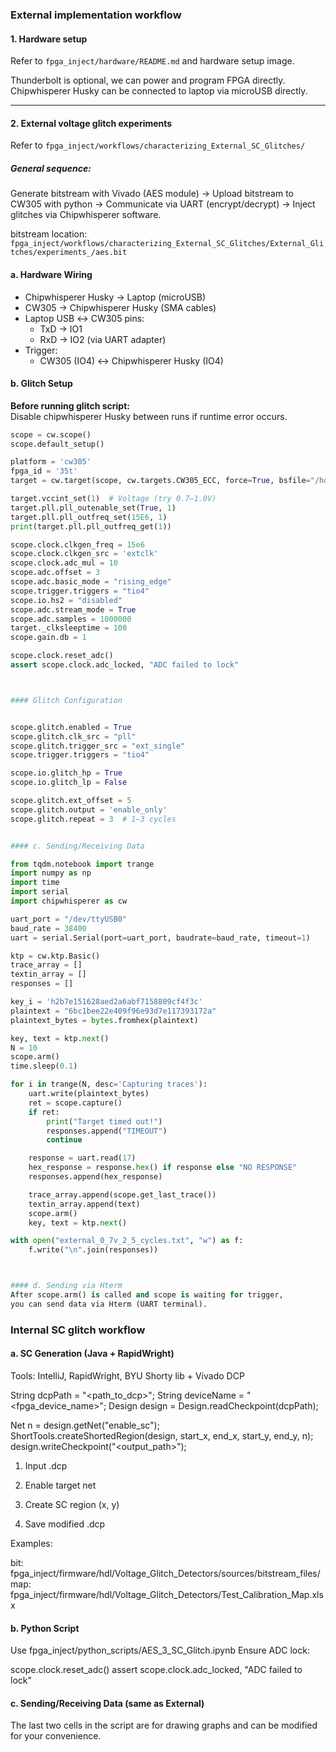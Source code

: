 ### External implementation workflow

#### 1. Hardware setup

Refer to `fpga_inject/hardware/README.md` and hardware setup image.  

Thunderbolt is optional, we can power and program FPGA directly.  
Chipwhisperer Husky can be connected to laptop via microUSB directly.

---

#### 2. External voltage glitch experiments

Refer to `fpga_inject/workflows/characterizing_External_SC_Glitches/`

##### General sequence:  
Generate bitstream with Vivado (AES module) -> Upload bitstream to CW305 with python -> 
Communicate via UART (encrypt/decrypt) -> Inject glitches via Chipwhisperer software.

bitstream location:  
`fpga_inject/workflows/characterizing_External_SC_Glitches/External_Glitches/experiments_/aes.bit`

#### a. Hardware Wiring
- Chipwhisperer Husky → Laptop (microUSB)
- CW305 → Chipwhisperer Husky (SMA cables)
- Laptop USB ↔ CW305 pins:
  - TxD → IO1
  - RxD → IO2 (via UART adapter)
- Trigger:
  - CW305 (IO4) ↔ Chipwhisperer Husky (IO4)

#### b. Glitch Setup

**Before running glitch script:**  
Disable chipwhisperer Husky between runs if runtime error occurs.

```python
scope = cw.scope()
scope.default_setup()

platform = 'cw305'
fpga_id = '35t'
target = cw.target(scope, cw.targets.CW305_ECC, force=True, bsfile="/home/daniil/Desktop/EXTERNAL_GLITCHES/aes.bit")

target.vccint_set(1)  # Voltage (try 0.7–1.0V)
target.pll.pll_outenable_set(True, 1)
target.pll.pll_outfreq_set(15E6, 1)
print(target.pll.pll_outfreq_get(1))

scope.clock.clkgen_freq = 15e6
scope.clock.clkgen_src = 'extclk'
scope.clock.adc_mul = 10
scope.adc.offset = 3
scope.adc.basic_mode = "rising_edge"
scope.trigger.triggers = "tio4"
scope.io.hs2 = "disabled"
scope.adc.stream_mode = True
scope.adc.samples = 1000000
target._clksleeptime = 100
scope.gain.db = 1

scope.clock.reset_adc()
assert scope.clock.adc_locked, "ADC failed to lock"



#### Glitch Configuration


scope.glitch.enabled = True
scope.glitch.clk_src = "pll"
scope.glitch.trigger_src = "ext_single"
scope.trigger.triggers = "tio4"

scope.io.glitch_hp = True
scope.io.glitch_lp = False

scope.glitch.ext_offset = 5
scope.glitch.output = 'enable_only'
scope.glitch.repeat = 3  # 1–3 cycles


#### c. Sending/Receiving Data 

from tqdm.notebook import trange
import numpy as np
import time
import serial
import chipwhisperer as cw

uart_port = "/dev/ttyUSB0"
baud_rate = 38400
uart = serial.Serial(port=uart_port, baudrate=baud_rate, timeout=1)

ktp = cw.ktp.Basic()
trace_array = []
textin_array = []
responses = []

key_i = 'h2b7e151628aed2a6abf7158809cf4f3c'
plaintext = "6bc1bee22e409f96e93d7e117393172a"
plaintext_bytes = bytes.fromhex(plaintext)

key, text = ktp.next()
N = 10
scope.arm()
time.sleep(0.1)

for i in trange(N, desc='Capturing traces'):
    uart.write(plaintext_bytes)
    ret = scope.capture()
    if ret:
        print("Target timed out!")
        responses.append("TIMEOUT")
        continue

    response = uart.read(17)
    hex_response = response.hex() if response else "NO RESPONSE"
    responses.append(hex_response)

    trace_array.append(scope.get_last_trace())
    textin_array.append(text)
    scope.arm()
    key, text = ktp.next()

with open("external_0_7v_2_5_cycles.txt", "w") as f:
    f.write("\n".join(responses))



#### d. Sending via Hterm
After scope.arm() is called and scope is waiting for trigger,
you can send data via Hterm (UART terminal).

```


### Internal SC glitch workflow

#### a. SC Generation (Java + RapidWright)
Tools: IntelliJ, RapidWright, BYU Shorty lib + Vivado DCP

String dcpPath = "<path_to_dcp>";
String deviceName = "<fpga_device_name>";
Design design = Design.readCheckpoint(dcpPath);

Net n = design.getNet("enable_sc");
ShortTools.createShortedRegion(design, start_x, end_x, start_y, end_y, n);
design.writeCheckpoint("<output_path>");


1. Input .dcp

2. Enable target net

3. Create SC region (x, y)

4. Save modified .dcp

Examples:

bit: fpga_inject/firmware/hdl/Voltage_Glitch_Detectors/sources/bitstream_files/
map: fpga_inject/firmware/hdl/Voltage_Glitch_Detectors/Test_Calibration_Map.xlsx



#### b. Python Script
Use fpga_inject/python_scripts/AES_3_SC_Glitch.ipynb
Ensure ADC lock:


scope.clock.reset_adc()
assert scope.clock.adc_locked, "ADC failed to lock"


#### c. Sending/Receiving Data (same as External)


The last two cells in the script are for drawing graphs and can be modified for your convenience.
